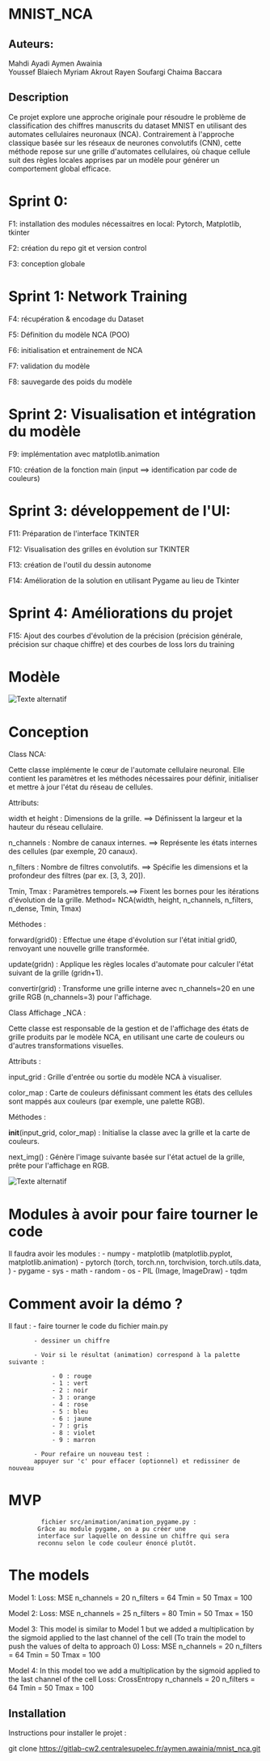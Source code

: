 # MNIST_NCA
## Auteurs:
Mahdi Ayadi 
Aymen Awainia                       
Youssef Blaiech
Myriam Akrout
Rayen Soufargi
Chaima Baccara

## Description

Ce projet explore une approche originale pour résoudre le problème de classification des chiffres manuscrits du dataset MNIST en utilisant des automates cellulaires neuronaux (NCA). Contrairement à l'approche classique basée sur les réseaux de neurones convolutifs (CNN), cette méthode repose sur une grille d'automates cellulaires, où chaque cellule suit des règles locales apprises par un modèle pour générer un comportement global efficace.

 
#    Sprint 0:

F1: installation des modules nécessaitres en local: Pytorch, Matplotlib, tkinter 

F2: création du repo git et version control

F3: conception globale

#   Sprint 1: Network Training

F4: récupération & encodage du Dataset

F5: Définition du modèle NCA (POO)

F6: initialisation et entrainement de NCA

F7: validation du modèle

F8: sauvegarde des poids du modèle

#    Sprint 2: Visualisation et intégration du modèle 

F9: implémentation avec matplotlib.animation

F10: création de la fonction main (input ==> identification par code de couleurs)

#    Sprint 3: développement de l'UI:

F11: Préparation de l'interface TKINTER

F12: Visualisation des grilles en évolution sur TKINTER

F13: création de l'outil du dessin autonome

F14: Amélioration de la solution en utilisant Pygame au lieu de Tkinter 

#  Sprint 4: Améliorations du projet

F15: Ajout des courbes d'évolution de la précision (précision générale, précision sur chaque chiffre) et des courbes de loss lors du training

# Modèle

![Texte alternatif](src/Model.png)

#  Conception

Class NCA:

Cette classe implémente le cœur de l'automate cellulaire neuronal. Elle contient les paramètres et les méthodes nécessaires pour définir, initialiser et mettre à jour l'état du réseau de cellules.

Attributs:

width et height : Dimensions de la grille. ==>
Définissent la largeur et la hauteur du réseau cellulaire.

n_channels : Nombre de canaux internes. ==>
Représente les états internes des cellules (par exemple, 20 canaux).

n_filters : Nombre de filtres convolutifs. ==>
Spécifie les dimensions et la profondeur des filtres (par ex. [3, 3, 20]).

Tmin, Tmax : Paramètres temporels.==>
Fixent les bornes pour les itérations d'évolution de la grille.
Method= NCA(width, height, n_channels, n_filters, n_dense, Tmin, Tmax)

Méthodes :

forward(grid0) :
Effectue une étape d'évolution sur l'état initial grid0, renvoyant une nouvelle grille transformée.

update(gridn) :
Applique les règles locales d'automate pour calculer l'état suivant de la grille (gridn+1).

convertir(grid) :
Transforme une grille interne avec n_channels=20 en une grille RGB (n_channels=3) pour l'affichage.

Class Affichage _NCA :

Cette classe est responsable de la gestion et de l'affichage des états de grille produits par le modèle NCA, en utilisant une carte de couleurs ou d'autres transformations visuelles.


Attributs :

input_grid :
Grille d'entrée ou sortie du modèle NCA à visualiser.

color_map :
Carte de couleurs définissant comment les états des cellules sont mappés aux couleurs (par exemple, une palette RGB).

Méthodes :

__init__(input_grid, color_map) :
Initialise la classe avec la grille et la carte de couleurs.

next_img() :
Génère l'image suivante basée sur l'état actuel de la grille, prête pour l'affichage en RGB.


![Texte alternatif](src/tableau_desc.png)

# Modules à avoir pour faire tourner le code 

Il faudra avoir les modules : - numpy
                              - matplotlib (matplotlib.pyplot, matplotlib.animation)
                              - pytorch (torch, torch.nn, torchvision, torch.utils.data, )
                              - pygame
                              - sys
                              - math
                              - random
                              - os
                              - PIL (Image, ImageDraw)
                              - tqdm
                              

# Comment avoir la démo ?

Il faut :  - faire tourner le code du fichier main.py

           - dessiner un chiffre

           - Voir si le résultat (animation) correspond à la palette suivante : 
           
                - 0 : rouge
                - 1 : vert
                - 2 : noir
                - 3 : orange
                - 4 : rose
                - 5 : bleu 
                - 6 : jaune 
                - 7 : gris
                - 8 : violet
                - 9 : marron

           - Pour refaire un nouveau test :
           appuyer sur 'c' pour effacer (optionnel) et redissiner de nouveau
# MVP
             fichier src/animation/animation_pygame.py :
            Grâce au module pygame, on a pu créer une 
            interface sur laquelle on dessine un chiffre qui sera 
            reconnu selon le code couleur énoncé plutôt.

# The models

Model 1: 
    Loss: MSE
    n_channels = 20
    n_filters = 64
    Tmin = 50
    Tmax = 100

Model 2: 
    Loss: MSE
    n_channels = 25
    n_filters = 80
    Tmin = 50
    Tmax = 150

Model 3: 
This model is similar to Model 1 but we added a multiplication by the sigmoid applied to the last channel of the cell 
(To train the model to push the values of delta to approach 0)
    Loss: MSE
    n_channels = 20
    n_filters = 64
    Tmin = 50
    Tmax = 100

Model 4: 
In this model too we add a multiplication by the sigmoid applied to the last channel of the cell 
    Loss: CrossEntropy
    n_channels = 20
    n_filters = 64
    Tmin = 50
    Tmax = 100


## Installation
Instructions pour installer le projet :

git clone https://gitlab-cw2.centralesupelec.fr/aymen.awainia/mnist_nca.git

